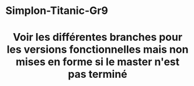 # Simplon-Titanic-Gr9

<h1><center>Voir les différentes branches pour les versions fonctionnelles mais non mises en forme si le master n'est pas terminé</center></h1>
